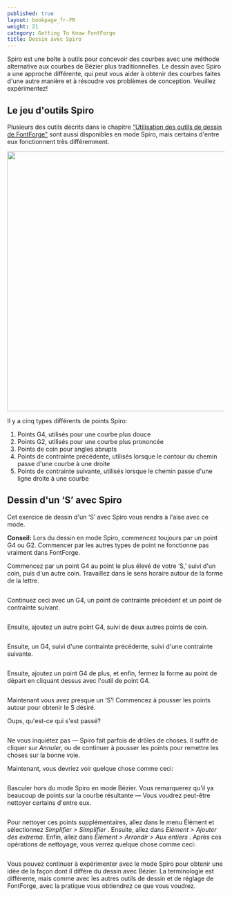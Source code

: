 ```yaml
---
published: true
layout: bookpage_fr-FR
weight: 21
category: Getting To Know FontForge
title: Dessin avec Spiro
---
```


Spiro est une boîte à outils pour concevoir des courbes avec une méthode alternative aux courbes de
B&eacute;zier plus traditionnelles.
Le dessin avec Spiro a une approche différente, qui peut vous aider à obtenir des courbes faites d'une
autre manière et à résoudre vos problèmes de conception. Veuillez expérimentez!

## Le jeu d'outils Spiro

Plusieurs des outils décrits dans le chapitre [“Utilisation des outils de dessin de FontForge"] sont aussi
disponibles en mode Spiro, mais certains d'entre eux fonctionnent très différemment.

<img src="../en-US/images/spiro_tools_labels-fr-FR.png" alt width="600">

Il y a cinq types différents de points Spiro:

1. Points G4, utilisés pour une courbe plus douce
2. Points G2, utilisés pour une courbe plus prononcée
3. Points de coin pour angles abrupts
4. Points de contrainte précédente, utilisés lorsque le contour du chemin passe d'une courbe à une droite
5. Points de contrainte suivante, utilisés lorsque le chemin passe d'une ligne droite à une courbe

## Dessin d'un ‘S’ avec Spiro

Cet exercice de dessin d'un ‘S’ avec Spiro vous rendra à l'aise avec ce mode.

<p class="note"><b>Conseil:</b> Lors du dessin en mode Spiro, commencez toujours par un point G4 ou G2.
Commencer par les autres types de point ne fonctionne pas vraiment dans FontForge.</p>

Commencez par un point G4 au point le plus élevé de votre ‘S,’ suivi d'un coin, puis d'un autre coin.
Travaillez dans le sens horaire autour de la forme de la lettre.

<img src="../en-US/images/S%20at%2083%20from%20Untitled1%20-_023-fr-FR.png" alt>

Continuez ceci avec un G4, un point de contrainte précédent et un point de contrainte suivant.

<img src="../en-US/images/S%20at%2083%20from%20Untitled1%20-_022-fr-FR.png" alt>

Ensuite, ajoutez un autre point G4, suivi de deux autres points de coin.

<img src="../en-US/images/S%20at%2083%20from%20Untitled1%20-_024-fr-FR.png" alt>

Ensuite, un G4, suivi d'une contrainte précédente, suivi d'une contrainte suivante.

<img src="../en-US/images/S%20at%2083%20from%20Untitled1%20-_025-fr-FR.png" alt>

Ensuite, ajoutez un point G4 de plus, et enfin, fermez la forme au point de départ en cliquant
dessus avec l'outil de point G4.

<img src="../en-US/images/S%20at%2083%20from%20Untitled1%20-_026-fr-FR.png" alt>

Maintenant vous avez presque un ‘S’! Commencez à pousser les points autour pour obtenir le S désiré.

<div class="warn"><p>Oups, qu'est-ce qui s'est passé?</p>

<img src="../en-US/images/S%20at%2083%20from%20Untitled1%20-_032-fr-FR.png" alt>

<p>Ne vous inquiétez pas &mdash; Spiro fait parfois de drôles de choses. Il suffit de cliquer sur
<i>Annuler,</i> ou de continuer à pousser les points pour remettre les choses sur la bonne voie.</p></div>

Maintenant, vous devriez voir quelque chose comme ceci:

<img src="../en-US/images/S%20at%2083%20from%20Untitled1%20-_028-fr-FR.png" alt>

Basculer hors du mode Spiro en mode B&eacute;zier. Vous remarquerez qu'il ya beaucoup de points sur
la courbe résultante &mdash; Vous voudrez peut-être nettoyer certains d'entre eux.

<img src="../en-US/images/S%20at%2083%20from%20Untitled1%20-_031-fr-FR.png" alt>

Pour nettoyer ces points supplémentaires, allez dans le menu Élément et sélectionnez <i>Simplifier &gt; Simplifier </i>.
Ensuite, allez dans <i>Elément &gt; Ajouter des extrema</i>. Enfin, allez dans <i>Élément &gt; Arrondir &gt; Aux entiers </i>. Après ces opérations de nettoyage, vous verrez quelque chose comme ceci:

<img src="../en-US/images/S%20at%2083%20from%20Untitled1%20-_029-fr-FR.png" alt>

Vous pouvez continuer à expérimenter avec le mode Spiro pour obtenir une idée de la façon dont il diffère du dessin avec B&eacute;zier.
La terminologie est différente, mais comme avec les autres outils de dessin et de réglage de FontForge, avec la pratique vous obtiendrez ce que vous voudrez.

[“Installation de FontForge"]: Installing_Fontforge.html
[“Utilisation des outils de dessin de FontForge"]: Using_the_Fontforge_Drawing_Tools.html
